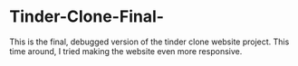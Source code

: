 # Tinder-Clone-Final-
This is the final, debugged version of the tinder clone website project. This time around, I tried making the website even more responsive.
